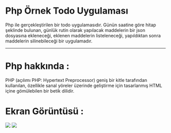 # Php Örnek Todo Uygulaması

Php ile gerçekleştirilen bir todo uygulamasıdır.
Günün saatine göre hitap şeklinde bulunan, günlük rutin olarak yapılacak maddelerin bir json dosyasına ekleneceği, eklenen maddelerin listeleneceği, yapıldıktan sonra maddelerin silinebileceği bir uygulamadır.

-----------------------------------------------------------------------------------------------------------------------------------------------------------------------------------


# Php hakkında :
PHP (açılımı PHP: Hypertext Preprocessor) geniş bir kitle tarafından kullanılan, özellikle sanal yöreler üzerinde geliştirme için tasarlanmış HTML içine gömülebilen bir betik dilidir.

# Ekran Görüntüsü :

![](https://github.com/aysesena-yksl/Todolist-App/blob/main/todo..PNG)
![](https://github.com/aysesena-yksl/Todolist-App/blob/main/todo...PNG)
